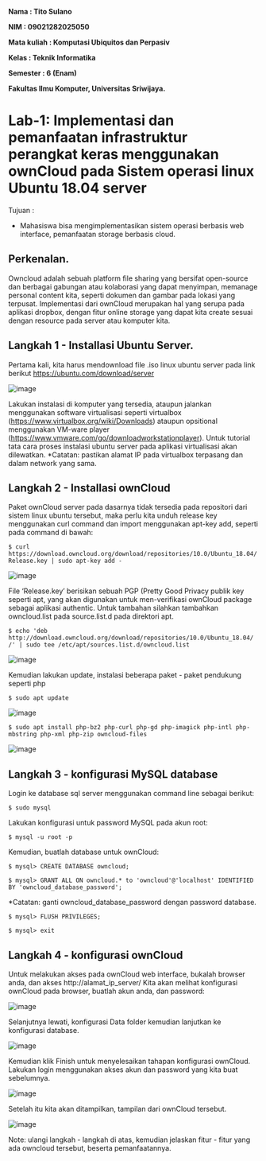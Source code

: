 **Nama        : Tito Sulano**

**NIM         : 09021282025050**

**Mata kuliah : Komputasi Ubiquitos dan Perpasiv**

**Kelas       : Teknik Informatika**

**Semester    : 6 (Enam)**

**Fakultas Ilmu Komputer, Universitas Sriwijaya.**

# Lab-1: Implementasi dan pemanfaatan infrastruktur perangkat keras menggunakan ownCloud pada Sistem operasi linux Ubuntu 18.04 server

Tujuan : 
* Mahasiswa bisa mengimplementasikan sistem operasi berbasis web interface, pemanfaatan storage berbasis cloud.

## Perkenalan.
Owncloud adalah sebuah platform file sharing yang bersifat open-source dan berbagai gabungan atau kolaborasi yang dapat menyimpan, memanage personal content kita, seperti dokumen dan gambar pada lokasi yang terpusat. Implementasi dari ownCloud merupakan hal yang serupa pada aplikasi dropbox, dengan fitur online storage yang dapat kita create sesuai dengan resource pada server atau komputer kita. 

## Langkah 1 - Installasi Ubuntu Server.
Pertama kali, kita harus mendownload file .iso linux ubuntu server pada link berikut https://ubuntu.com/download/server

![image](https://user-images.githubusercontent.com/79504944/229356100-28daa134-2eb4-4f05-b4d9-e5e45e269865.png) 
 
Lakukan instalasi di komputer yang tersedia, ataupun jalankan menggunakan software virtualisasi seperti virtualbox (https://www.virtualbox.org/wiki/Downloads) ataupun opsitional menggunakan VM-ware player (https://www.vmware.com/go/downloadworkstationplayer). Untuk tutorial tata cara proses instalasi ubuntu server pada aplikasi virtualisasi akan dilewatkan.
*Catatan: pastikan alamat IP pada virtualbox terpasang dan dalam network yang sama.

## Langkah 2 - Installasi ownCloud
Paket ownCloud server pada dasarnya tidak tersedia pada repositori dari sistem linux ubuntu tersebut, maka perlu kita unduh release key menggunakan curl command dan import menggunakan apt-key add, seperti pada command di bawah:

`$ curl https://download.owncloud.org/download/repositories/10.0/Ubuntu_18.04/Release.key | sudo apt-key add -`

![image](https://user-images.githubusercontent.com/79504944/229356654-455feb89-6e31-4ef3-a87b-1c6be823ae62.png)

File ‘Release.key’ berisikan sebuah PGP (Pretty Good Privacy publik key seperti apt, yang akan digunakan untuk men-verifikasi ownCloud package sebagai aplikasi authentic.
Untuk tambahan silahkan tambahkan owncloud.list pada source.list.d pada direktori apt.

`$ echo 'deb http://download.owncloud.org/download/repositories/10.0/Ubuntu_18.04/ /' | sudo tee /etc/apt/sources.list.d/owncloud.list`

![image](https://user-images.githubusercontent.com/79504944/229356633-581120f2-0341-4394-bb46-809bb752f1b6.png)

Kemudian lakukan update, instalasi beberapa paket - paket pendukung seperti php

`$ sudo apt update`

![image](https://user-images.githubusercontent.com/79504944/229356788-744d5867-bd12-4022-83dd-b6fc80c22da2.png)

`$ sudo apt install php-bz2 php-curl php-gd php-imagick php-intl php-mbstring php-xml php-zip owncloud-files`

![image](https://user-images.githubusercontent.com/79504944/229356837-ca115cd9-debf-462b-825a-144bae0ef440.png)

## Langkah 3 - konfigurasi MySQL database
Login ke database sql server menggunakan command line sebagai berikut:

`$ sudo mysql`

Lakukan konfigurasi untuk password MySQL pada akun root:

`$ mysql -u root -p`

Kemudian, buatlah database untuk ownCloud:

`$ mysql> CREATE DATABASE owncloud;`

`$ mysql> GRANT ALL ON owncloud.* to 'owncloud'@'localhost' IDENTIFIED BY 'owncloud_database_password';`

*Catatan: ganti owncloud_database_password dengan password database.

`$ mysql> FLUSH PRIVILEGES;`

`$ mysql> exit`

## Langkah 4 - konfigurasi ownCloud
Untuk melakukan akses pada ownCloud web interface, bukalah browser anda, dan akses http://alamat_ip_server/
Kita akan melihat konfigurasi ownCloud pada browser, buatlah akun anda, dan password:

![image](https://user-images.githubusercontent.com/79504944/229356318-1d560472-6c4c-4228-883a-7e7e0ac4f61d.png)

Selanjutnya lewati, konfigurasi Data folder kemudian lanjutkan ke konfigurasi database.

![image](https://user-images.githubusercontent.com/79504944/229356332-b7d2af27-039e-4aea-bb93-e1c13d5bdafa.png)

Kemudian klik Finish untuk menyelesaikan tahapan konfigurasi ownCloud. Lakukan login menggunakan akses akun dan password yang kita buat sebelumnya.

![image](https://user-images.githubusercontent.com/79504944/229356340-cd21d088-f63c-46cd-9dc9-1b7516e4797a.png)

Setelah itu kita akan ditampilkan, tampilan dari ownCloud tersebut.

![image](https://user-images.githubusercontent.com/79504944/229356353-8fd4eee6-33d9-4eda-9dfe-974681ecb757.png)

Note: ulangi langkah - langkah di atas, kemudian jelaskan fitur - fitur yang ada owncloud tersebut, beserta pemanfaatannya.
